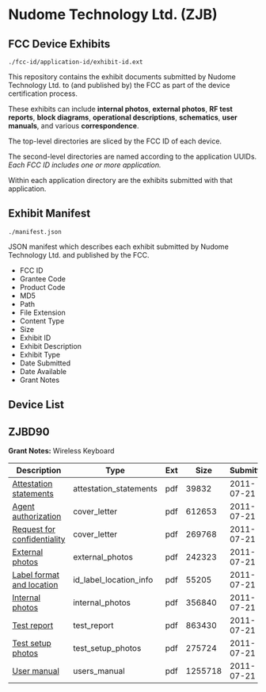 # Nudome Technology Ltd. (ZJB)
## FCC Device Exhibits

```
./fcc-id/application-id/exhibit-id.ext
```

This repository contains the exhibit documents submitted by Nudome Technology Ltd. to (and published by) the FCC as part of the device certification process.

These exhibits can include **internal photos**, **external photos**, **RF test reports**, **block diagrams**, **operational descriptions**, **schematics**, **user manuals**, and various **correspondence**.

The top-level directories are sliced by the FCC ID of each device.

The second-level directories are named according to the application UUIDs. *Each FCC ID includes one or more application.*

Within each application directory are the exhibits submitted with that application. 

## Exhibit Manifest

```
./manifest.json
```

JSON manifest which describes each exhibit submitted by Nudome Technology Ltd. and published by the FCC.

- FCC ID
- Grantee Code
- Product Code
- MD5
- Path
- File Extension
- Content Type
- Size
- Exhibit ID
- Exhibit Description
- Exhibit Type
- Date Submitted
- Date Available
- Grant Notes

## Device List
## ZJBD90
**Grant Notes:** Wireless Keyboard

| Description | Type | Ext | Size | Submitted | Available |
| ----------- | ---- | --- | ---- | --------- | --------- |
| [Attestation statements](ZJBD90/48950690b5c8bd7d0628a6bb447f6276/1506575.pdf) | attestation_statements | pdf | 39832 | 2011-07-21 | 2011-07-21 |
| [Agent authorization](ZJBD90/48950690b5c8bd7d0628a6bb447f6276/1506573.pdf) | cover_letter | pdf | 612653 | 2011-07-21 | 2011-07-21 |
| [Request for confidentiality](ZJBD90/48950690b5c8bd7d0628a6bb447f6276/1506574.pdf) | cover_letter | pdf | 269768 | 2011-07-21 | 2011-07-21 |
| [External photos](ZJBD90/48950690b5c8bd7d0628a6bb447f6276/1506577.pdf) | external_photos | pdf | 242323 | 2011-07-21 | 2011-07-21 |
| [Label format and location](ZJBD90/48950690b5c8bd7d0628a6bb447f6276/1506578.pdf) | id_label_location_info | pdf | 55205 | 2011-07-21 | 2011-07-21 |
| [Internal photos](ZJBD90/48950690b5c8bd7d0628a6bb447f6276/1506579.pdf) | internal_photos | pdf | 356840 | 2011-07-21 | 2011-07-21 |
| [Test report](ZJBD90/48950690b5c8bd7d0628a6bb447f6276/1506580.pdf) | test_report | pdf | 863430 | 2011-07-21 | 2011-07-21 |
| [Test setup photos](ZJBD90/48950690b5c8bd7d0628a6bb447f6276/1506581.pdf) | test_setup_photos | pdf | 275724 | 2011-07-21 | 2011-07-21 |
| [User manual](ZJBD90/48950690b5c8bd7d0628a6bb447f6276/1506576.pdf) | users_manual | pdf | 1255718 | 2011-07-21 | 2011-07-21 |
